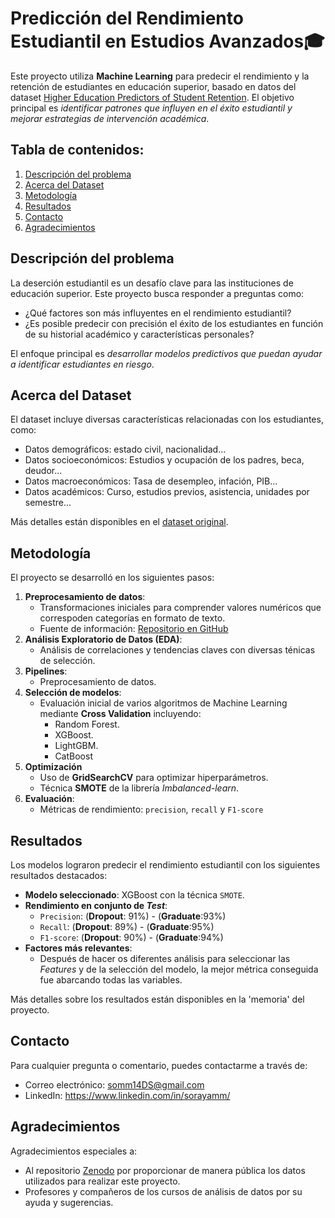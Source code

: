 # Predicción del Rendimiento Estudiantil en Estudios Avanzados🎓
Este proyecto utiliza **Machine Learning** para predecir el rendimiento y la retención de estudiantes en educación superior, basado en datos del dataset [Higher Education Predictors of Student Retention](https://www.kaggle.com/datasets/thedevastator/higher-education-predictors-of-student-retention). El objetivo principal es *identificar patrones que influyen en el éxito estudiantil y mejorar estrategias de intervención académica*.

## Tabla de contenidos:
1. [Descripción del problema](#descripción-del-problema)
2. [Acerca del Dataset](#acerca-del-dataset)
3. [Metodología](#metodología)
4. [Resultados](#resultados)
5. [Contacto](#contacto)
6. [Agradecimientos](#agradecimientos)

## Descripción del problema
La deserción estudiantil es un desafío clave para las instituciones de educación superior. Este proyecto busca responder a preguntas como:
- ¿Qué factores son más influyentes en el rendimiento estudiantil?
- ¿Es posible predecir con precisión el éxito de los estudiantes en función de su historial académico y características personales?

El enfoque principal es *desarrollar modelos predictivos que puedan ayudar a identificar estudiantes en riesgo*.

## Acerca del Dataset
El dataset incluye diversas características relacionadas con los estudiantes, como:
- Datos demográficos: estado civil, nacionalidad...
- Datos socioeconómicos: Estudios y ocupación de los padres, beca, deudor...
- Datos macroeconómicos: Tasa de desempleo, infación, PIB...
- Datos académicos: Curso, estudios previos, asistencia, unidades por semestre...
  
Más detalles están disponibles en el [dataset original](https://www.kaggle.com/datasets/thedevastator/higher-education-predictors-of-student-retention).

## Metodología
El proyecto se desarrolló en los siguientes pasos:
1. **Preprocesamiento de datos**:
   - Transformaciones iniciales para comprender valores numéricos que correspoden categorías en formato de texto.
   - Fuente de información: [Repositorio en GitHub](https://github.com/carmelh/SQL_projects/tree/main/student_data_analysis/Datasets)
2. **Análisis Exploratorio de Datos (EDA)**:
    - Análisis de correlaciones y tendencias claves con diversas ténicas de selección.
3. **Pipelines**:
    - Preprocesamiento de datos.
4. **Selección de modelos**:
   - Evaluación inicial de varios algoritmos de Machine Learning mediante **Cross Validation** incluyendo:
       - Random Forest.
       - XGBoost.
       - LightGBM.
       - CatBoost
5. **Optimización**
   - Uso de **GridSearchCV** para optimizar hiperparámetros.
   - Técnica **SMOTE** de la librería *Imbalanced-learn*.
6. **Evaluación**:
   - Métricas de rendimiento: `precision`, `recall` y `F1-score`

## Resultados
Los modelos lograron predecir el rendimiento estudiantil con los siguientes resultados destacados:
- **Modelo seleccionado**: XGBoost con la técnica `SMOTE`.
- **Rendimiento en conjunto de *Test***:
    - `Precision`: (**Dropout**: 91%) - (**Graduate**:93%)
    - `Recall`: (**Dropout**: 89%) - (**Graduate**:95%)
    - `F1-score`: (**Dropout**: 90%) - (**Graduate**:94%)
- **Factores más relevantes**:
    - Después de hacer os diferentes análisis para seleccionar las *Features* y de la selección del modelo, la mejor métrica conseguida fue abarcando todas las variables.

Más detalles sobre los resultados están disponibles en la 'memoria' del proyecto.

## Contacto
Para cualquier pregunta o comentario, puedes contactarme a través de:
- Correo electrónico: somm14DS@gmail.com
- LinkedIn: https://www.linkedin.com/in/sorayamm/

## Agradecimientos
Agradecimientos especiales a:
- Al repositorio [Zenodo](https://zenodo.org/records/5777340#.Y7FJotJBwUE) por proporcionar de manera pública los datos utilizados para realizar este proyecto.
- Profesores y compañeros de los cursos de análisis de datos por su ayuda y sugerencias.
